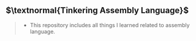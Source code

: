 ## $\textnormal{Tinkering Assembly Language}$

> - This repository includes all things I learned related to assembly language.
